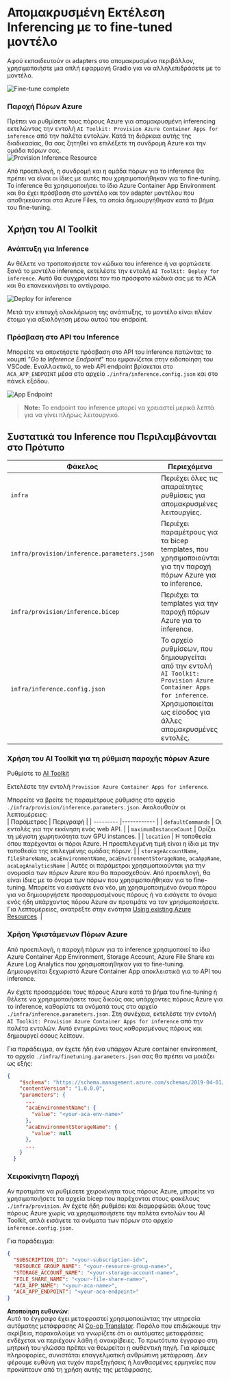 <!--
CO_OP_TRANSLATOR_METADATA:
{
  "original_hash": "a54cd3d65b6963e4e8ce21e143c3ab04",
  "translation_date": "2025-07-16T21:19:00+00:00",
  "source_file": "md/01.Introduction/03/Remote_Interence.md",
  "language_code": "el"
}
-->
# Απομακρυσμένη Εκτέλεση Inferencing με το fine-tuned μοντέλο

Αφού εκπαιδευτούν οι adapters στο απομακρυσμένο περιβάλλον, χρησιμοποιήστε μια απλή εφαρμογή Gradio για να αλληλεπιδράσετε με το μοντέλο.

![Fine-tune complete](../../../../../translated_images/log-finetuning-res.7b92254e7e822c7ffbec00f51a29199b0a53cefdd7fd2ce8330e4f787d98a94a.el.png)

### Παροχή Πόρων Azure  
Πρέπει να ρυθμίσετε τους πόρους Azure για απομακρυσμένη inferencing εκτελώντας την εντολή `AI Toolkit: Provision Azure Container Apps for inference` από την παλέτα εντολών. Κατά τη διάρκεια αυτής της διαδικασίας, θα σας ζητηθεί να επιλέξετε τη συνδρομή Azure και την ομάδα πόρων σας.  
![Provision Inference Resource](../../../../../translated_images/command-provision-inference.467afc8d351642fc03bc2ae439330ad1253da4f08ed8a8e98cdf89ca5c7ae4c5.el.png)

Από προεπιλογή, η συνδρομή και η ομάδα πόρων για το inference θα πρέπει να είναι οι ίδιες με αυτές που χρησιμοποιήθηκαν για το fine-tuning. Το inference θα χρησιμοποιήσει το ίδιο Azure Container App Environment και θα έχει πρόσβαση στο μοντέλο και τον adapter μοντέλου που αποθηκεύονται στα Azure Files, τα οποία δημιουργήθηκαν κατά το βήμα του fine-tuning.

## Χρήση του AI Toolkit

### Ανάπτυξη για Inference  
Αν θέλετε να τροποποιήσετε τον κώδικα του inference ή να φορτώσετε ξανά το μοντέλο inference, εκτελέστε την εντολή `AI Toolkit: Deploy for inference`. Αυτό θα συγχρονίσει τον πιο πρόσφατο κώδικά σας με το ACA και θα επανεκκινήσει το αντίγραφο.

![Deploy for inference](../../../../../translated_images/command-deploy.9adb4e310dd0b0aec6bb518f3c5b19a945ca040216da11e210666ad0330702ea.el.png)

Μετά την επιτυχή ολοκλήρωση της ανάπτυξης, το μοντέλο είναι πλέον έτοιμο για αξιολόγηση μέσω αυτού του endpoint.

### Πρόσβαση στο API του Inference

Μπορείτε να αποκτήσετε πρόσβαση στο API του inference πατώντας το κουμπί "*Go to Inference Endpoint*" που εμφανίζεται στην ειδοποίηση του VSCode. Εναλλακτικά, το web API endpoint βρίσκεται στο `ACA_APP_ENDPOINT` μέσα στο αρχείο `./infra/inference.config.json` και στο πάνελ εξόδου.

![App Endpoint](../../../../../translated_images/notification-deploy.446e480a44b1be5848fd31391c467b8d42c2db1d5daffa2250c9fcd3d8486164.el.png)

> **Note:** Το endpoint του inference μπορεί να χρειαστεί μερικά λεπτά για να γίνει πλήρως λειτουργικό.

## Συστατικά του Inference που Περιλαμβάνονται στο Πρότυπο

| Φάκελος | Περιεχόμενα |
| ------ |--------- |
| `infra` | Περιέχει όλες τις απαραίτητες ρυθμίσεις για απομακρυσμένες λειτουργίες. |
| `infra/provision/inference.parameters.json` | Περιέχει παραμέτρους για τα bicep templates, που χρησιμοποιούνται για την παροχή πόρων Azure για το inference. |
| `infra/provision/inference.bicep` | Περιέχει τα templates για την παροχή πόρων Azure για το inference. |
| `infra/inference.config.json` | Το αρχείο ρυθμίσεων, που δημιουργείται από την εντολή `AI Toolkit: Provision Azure Container Apps for inference`. Χρησιμοποιείται ως είσοδος για άλλες απομακρυσμένες εντολές. |

### Χρήση του AI Toolkit για τη ρύθμιση παροχής πόρων Azure  
Ρυθμίστε το [AI Toolkit](https://marketplace.visualstudio.com/items?itemName=ms-windows-ai-studio.windows-ai-studio)

Εκτελέστε την εντολή `Provision Azure Container Apps for inference`.

Μπορείτε να βρείτε τις παραμέτρους ρύθμισης στο αρχείο `./infra/provision/inference.parameters.json`. Ακολουθούν οι λεπτομέρειες:  
| Παράμετρος | Περιγραφή |
| --------- |------------ |
| `defaultCommands` | Οι εντολές για την εκκίνηση ενός web API. |
| `maximumInstanceCount` | Ορίζει τη μέγιστη χωρητικότητα των GPU instances. |
| `location` | Η τοποθεσία όπου παρέχονται οι πόροι Azure. Η προεπιλεγμένη τιμή είναι η ίδια με την τοποθεσία της επιλεγμένης ομάδας πόρων. |
| `storageAccountName`, `fileShareName`, `acaEnvironmentName`, `acaEnvironmentStorageName`, `acaAppName`, `acaLogAnalyticsName` | Αυτές οι παράμετροι χρησιμοποιούνται για την ονομασία των πόρων Azure που θα παρασχεθούν. Από προεπιλογή, θα είναι ίδιες με το όνομα των πόρων που χρησιμοποιήθηκαν για το fine-tuning. Μπορείτε να εισάγετε ένα νέο, μη χρησιμοποιημένο όνομα πόρου για να δημιουργήσετε προσαρμοσμένους πόρους ή να εισάγετε το όνομα ενός ήδη υπάρχοντος πόρου Azure αν προτιμάτε να τον χρησιμοποιήσετε. Για λεπτομέρειες, ανατρέξτε στην ενότητα [Using existing Azure Resources](../../../../../md/01.Introduction/03). |

### Χρήση Υφιστάμενων Πόρων Azure

Από προεπιλογή, η παροχή πόρων για το inference χρησιμοποιεί το ίδιο Azure Container App Environment, Storage Account, Azure File Share και Azure Log Analytics που χρησιμοποιήθηκαν για το fine-tuning. Δημιουργείται ξεχωριστό Azure Container App αποκλειστικά για το API του inference.

Αν έχετε προσαρμόσει τους πόρους Azure κατά το βήμα του fine-tuning ή θέλετε να χρησιμοποιήσετε τους δικούς σας υπάρχοντες πόρους Azure για το inference, καθορίστε τα ονόματά τους στο αρχείο `./infra/inference.parameters.json`. Στη συνέχεια, εκτελέστε την εντολή `AI Toolkit: Provision Azure Container Apps for inference` από την παλέτα εντολών. Αυτό ενημερώνει τους καθορισμένους πόρους και δημιουργεί όσους λείπουν.

Για παράδειγμα, αν έχετε ήδη ένα υπάρχον Azure container environment, το αρχείο `./infra/finetuning.parameters.json` σας θα πρέπει να μοιάζει ως εξής:

```json
{
    "$schema": "https://schema.management.azure.com/schemas/2019-04-01/deploymentParameters.json#",
    "contentVersion": "1.0.0.0",
    "parameters": {
      ...
      "acaEnvironmentName": {
        "value": "<your-aca-env-name>"
      },
      "acaEnvironmentStorageName": {
        "value": null
      },
      ...
    }
  }
```

### Χειροκίνητη Παροχή  
Αν προτιμάτε να ρυθμίσετε χειροκίνητα τους πόρους Azure, μπορείτε να χρησιμοποιήσετε τα αρχεία bicep που παρέχονται στους φακέλους `./infra/provision`. Αν έχετε ήδη ρυθμίσει και διαμορφώσει όλους τους πόρους Azure χωρίς να χρησιμοποιήσετε την παλέτα εντολών του AI Toolkit, απλά εισάγετε τα ονόματα των πόρων στο αρχείο `inference.config.json`.

Για παράδειγμα:

```json
{
  "SUBSCRIPTION_ID": "<your-subscription-id>",
  "RESOURCE_GROUP_NAME": "<your-resource-group-name>",
  "STORAGE_ACCOUNT_NAME": "<your-storage-account-name>",
  "FILE_SHARE_NAME": "<your-file-share-name>",
  "ACA_APP_NAME": "<your-aca-name>",
  "ACA_APP_ENDPOINT": "<your-aca-endpoint>"
}
```

**Αποποίηση ευθυνών**:  
Αυτό το έγγραφο έχει μεταφραστεί χρησιμοποιώντας την υπηρεσία αυτόματης μετάφρασης AI [Co-op Translator](https://github.com/Azure/co-op-translator). Παρόλο που επιδιώκουμε την ακρίβεια, παρακαλούμε να γνωρίζετε ότι οι αυτόματες μεταφράσεις ενδέχεται να περιέχουν λάθη ή ανακρίβειες. Το πρωτότυπο έγγραφο στη μητρική του γλώσσα πρέπει να θεωρείται η αυθεντική πηγή. Για κρίσιμες πληροφορίες, συνιστάται επαγγελματική ανθρώπινη μετάφραση. Δεν φέρουμε ευθύνη για τυχόν παρεξηγήσεις ή λανθασμένες ερμηνείες που προκύπτουν από τη χρήση αυτής της μετάφρασης.